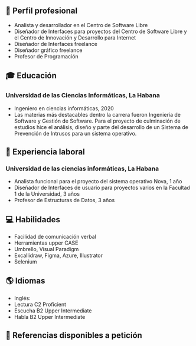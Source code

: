 ## 💼 Perfil profesional
- Analista y desarrollador en el Centro de Software Libre
- Diseñador de Interfaces para proyectos del Centro de Software Libre y el Centro de Innovación y Desarrollo para Internet
- Diseñador de Interfaces freelance
- Diseñador gráfico freelance
- Profesor de Programación

## 🎓 Educación

### Universidad de las Ciencias Informáticas, La Habana
- Ingeniero en ciencias informáticas, 2020
- Las materias más destacables dentro la carrera fueron Ingeniería de Software y Gestión de Software. Para el proyecto de culminación de estudios hice el análisis, diseño y parte del desarrollo de un Sistema de Prevención de Intrusos para un sistema operativo.

## 💼 Experiencia laboral

### Universidad de las ciencias informáticas, La Habana
- Analista funcional para el proyecto del sistema operativo Nova, 1 año
- Diseñador de Interfaces de usuario para proyectos varios en la Facultad 1 de la Universidad, 3 años
- Profesor de Estructuras de Datos, 3 años

## 💻 Habilidades

- Facilidad de comunicación verbal
- Herramientas upper CASE
- Umbrello, Visual Paradigm
- Excallidraw, Figma, Azure, Illustrator
- Selenium
  
## 🌎 Idiomas

- Inglés:
- Lectura C2 Proficient
- Escucha B2 Upper Intermediate
- Habla B2 Upper Intermediate

## 🔗 Referencias disponibles a petición
